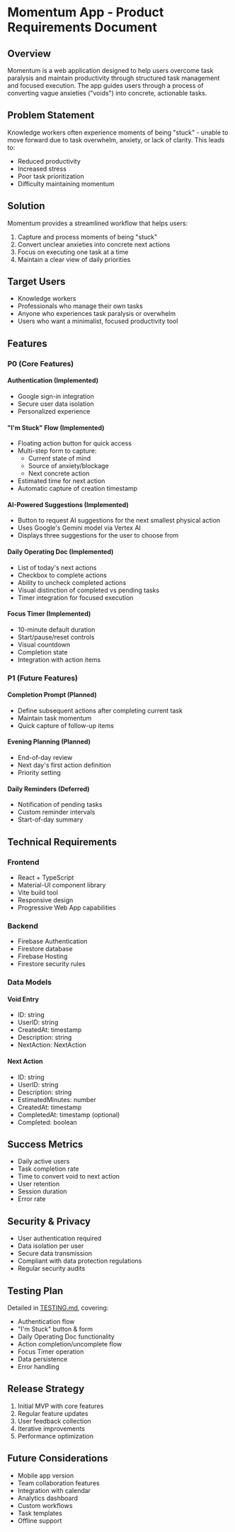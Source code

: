 # Momentum App - Product Requirements Document

## Overview

Momentum is a web application designed to help users overcome task paralysis and maintain productivity through structured task management and focused execution. The app guides users through a process of converting vague anxieties ("voids") into concrete, actionable tasks.

## Problem Statement

Knowledge workers often experience moments of being "stuck" - unable to move forward due to task overwhelm, anxiety, or lack of clarity. This leads to:

- Reduced productivity
- Increased stress
- Poor task prioritization
- Difficulty maintaining momentum

## Solution

Momentum provides a streamlined workflow that helps users:

1. Capture and process moments of being "stuck"
2. Convert unclear anxieties into concrete next actions
3. Focus on executing one task at a time
4. Maintain a clear view of daily priorities

## Target Users

- Knowledge workers
- Professionals who manage their own tasks
- Anyone who experiences task paralysis or overwhelm
- Users who want a minimalist, focused productivity tool

## Features

### P0 (Core Features)

#### Authentication (Implemented)

- Google sign-in integration
- Secure user data isolation
- Personalized experience

#### "I'm Stuck" Flow (Implemented)

- Floating action button for quick access
- Multi-step form to capture:
  - Current state of mind
  - Source of anxiety/blockage
  - Next concrete action
- Estimated time for next action
- Automatic capture of creation timestamp

#### AI-Powered Suggestions (Implemented)

- Button to request AI suggestions for the next smallest physical action
- Uses Google's Gemini model via Vertex AI
- Displays three suggestions for the user to choose from

#### Daily Operating Doc (Implemented)

- List of today's next actions
- Checkbox to complete actions
- Ability to uncheck completed actions
- Visual distinction of completed vs pending tasks
- Timer integration for focused execution

#### Focus Timer (Implemented)

- 10-minute default duration
- Start/pause/reset controls
- Visual countdown
- Completion state
- Integration with action items

### P1 (Future Features)

#### Completion Prompt (Planned)

- Define subsequent actions after completing current task
- Maintain task momentum
- Quick capture of follow-up items

#### Evening Planning (Planned)

- End-of-day review
- Next day's first action definition
- Priority setting

#### Daily Reminders (Deferred)

- Notification of pending tasks
- Custom reminder intervals
- Start-of-day summary

## Technical Requirements

### Frontend

- React + TypeScript
- Material-UI component library
- Vite build tool
- Responsive design
- Progressive Web App capabilities

### Backend

- Firebase Authentication
- Firestore database
- Firebase Hosting
- Firestore security rules

### Data Models

#### Void Entry

- ID: string
- UserID: string
- CreatedAt: timestamp
- Description: string
- NextAction: NextAction

#### Next Action

- ID: string
- UserID: string
- Description: string
- EstimatedMinutes: number
- CreatedAt: timestamp
- CompletedAt: timestamp (optional)
- Completed: boolean

## Success Metrics

- Daily active users
- Task completion rate
- Time to convert void to next action
- User retention
- Session duration
- Error rate

## Security & Privacy

- User authentication required
- Data isolation per user
- Secure data transmission
- Compliant with data protection regulations
- Regular security audits

## Testing Plan

Detailed in [TESTING.md](./TESTING.md), covering:

- Authentication flow
- "I'm Stuck" button & form
- Daily Operating Doc functionality
- Action completion/uncomplete flow
- Focus Timer operation
- Data persistence
- Error handling

## Release Strategy

1. Initial MVP with core features
2. Regular feature updates
3. User feedback collection
4. Iterative improvements
5. Performance optimization

## Future Considerations

- Mobile app version
- Team collaboration features
- Integration with calendar
- Analytics dashboard
- Custom workflows
- Task templates
- Offline support

